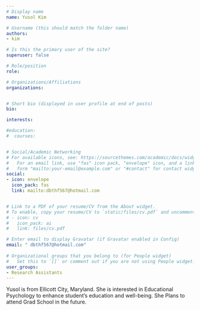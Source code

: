 ```yaml
---
# Display name
name: Yusol Kim

# Username (this should match the folder name)
authors:
- kim

# Is this the primary user of the site?
superuser: false

# Role/position
role: 

# Organizations/Affiliations
organizations:


# Short bio (displayed in user profile at end of posts)
bio:

interests:

#education:
#  courses:


# Social/Academic Networking
# For available icons, see: https://sourcethemes.com/academic/docs/widgets/#icons
#   For an email link, use "fas" icon pack, "envelope" icon, and a link in the
#   form "mailto:your-email@example.com" or "#contact" for contact widget.
social:
- icon: envelope
  icon_pack: fas
  link: mailto:dbthf567@hotmail.com


# Link to a PDF of your resume/CV from the About widget.
# To enable, copy your resume/CV to `static/files/cv.pdf` and uncomment the lines below.  
# - icon: cv
#   icon_pack: ai
#   link: files/cv.pdf

# Enter email to display Gravatar (if Gravatar enabled in Config)
email: " dbthf567@hotmail.com"
  
# Organizational groups that you belong to (for People widget)
#   Set this to `[]` or comment out if you are not using People widget.  
user_groups:
- Research Assistants
---
```

Yusol is from Ellicott City, Maryland. She is interested in Educational Psychology to enhance student’s education and well-being. She Plans to attend Grad School in the future.
